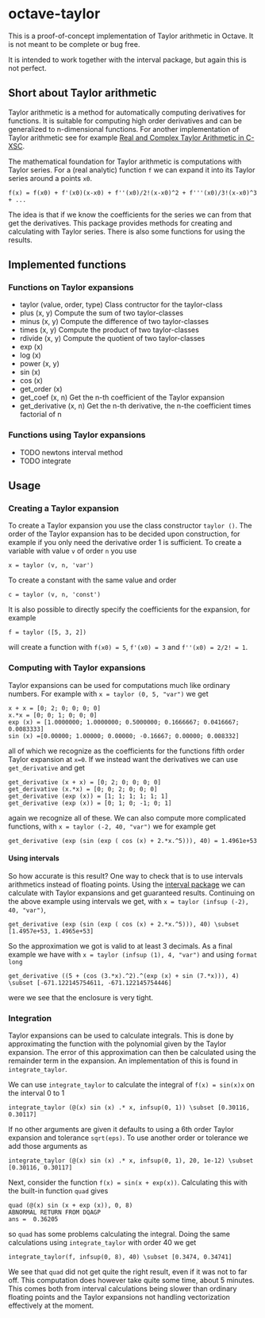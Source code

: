 # octave-taylor

This is a proof-of-concept implementation of Taylor arithmetic in
Octave. It is not meant to be complete or bug free.

It is intended to work together with the interval package, but again
this is not perfect.

## Short about Taylor arithmetic

Taylor arithmetic is a method for automatically computing derivatives
for functions. It is suitable for computing high order derivatives and
can be generalized to n-dimensional functions. For another
implementation of Taylor arithmetic see for
example
[Real and Complex Taylor Arithmetic in C-XSC](http://www2.math.uni-wuppertal.de/~xsc/preprints/prep_05_4.pdf).

The mathematical foundation for Taylor arithmetic is computations with
Taylor series. For a (real analytic) function `f` we can expand it
into its Taylor series around a points `x0`.

```
f(x) = f(x0) + f'(x0)(x-x0) + f''(x0)/2!(x-x0)^2 + f'''(x0)/3!(x-x0)^3 + ...
```

The idea is that if we know the coefficients for the series we can
from that get the derivatives. This package provides methods for
creating and calculating with Taylor series. There is also some
functions for using the results.

## Implemented functions

### Functions on Taylor expansions

* taylor (value, order, type)
  Class contructor for the taylor-class
* plus (x, y)
  Compute the sum of two taylor-classes
* minus (x, y)
  Compute the difference of two taylor-classes
* times (x, y)
  Compute the product of two taylor-classes
* rdivide (x, y)
  Compute the quotient of two taylor-classes
* exp (x)
* log (x)
* power (x, y)
* sin (x)
* cos (x)
* get_order (x)
* get_coef (x, n)
  Get the n-th coefficient of the Taylor expansion
* get_derivative (x, n)
  Get the n-th derivative, the n-the coefficient times factorial of n

### Functions using Taylor expansions

* TODO newtons interval method
* TODO integrate

## Usage

### Creating a Taylor expansion

To create a Taylor expansion you use the class constructor `taylor
()`. The order of the Taylor expansion has to be decided upon
construction, for example if you only need the derivative order 1 is
sufficient. To create a variable with value `v` of order `n` you use

```
x = taylor (v, n, 'var')
```

To create a constant with the same value and order

```
c = taylor (v, n, 'const')
```

It is also possible to directly specify the coefficients for the
expansion, for example

```
f = taylor ([5, 3, 2])
```

will create a function with `f(x0) = 5`, `f'(x0) = 3` and `f''(x0) =
2/2! = 1`.

### Computing with Taylor expansions

Taylor expansions can be used for computations much like ordinary
numbers. For example with `x = taylor (0, 5, "var")` we get

```
x + x = [0; 2; 0; 0; 0; 0]
x.*x = [0; 0; 1; 0; 0; 0]
exp (x) = [1.0000000; 1.0000000; 0.5000000; 0.1666667; 0.0416667; 0.0083333]
sin (x) =[0.00000; 1.00000; 0.00000; -0.16667; 0.00000; 0.008332]
```

all of which we recognize as the coefficients for the functions fifth
order Taylor expansion at `x=0`. If we instead want the derivatives we
can use `get_derivative` and get

```
get_derivative (x + x) = [0; 2; 0; 0; 0; 0]
get_derivative (x.*x) = [0; 0; 2; 0; 0; 0]
get_derivative (exp (x)) = [1; 1; 1; 1; 1; 1]
get_derivative (exp (x)) = [0; 1; 0; -1; 0; 1]
```

again we recognize all of these. We can also compute more complicated
functions, with `x = taylor (-2, 40, "var")` we for example get

```
get_derivative (exp (sin (exp ( cos (x) + 2.*x.^5))), 40) = 1.4961e+53
```

#### Using intervals

So how accurate is this result? One way to check that is to use
intervals arithmetics instead of floating points. Using
the
[interval package](https://octave.sourceforge.io/interval/index.html)
we can calculate with Taylor expansions and get guaranteed
results. Continuing on the above example using intervals we get, with
`x = taylor (infsup (-2), 40, "var")`,

```
get_derivative (exp (sin (exp ( cos (x) + 2.*x.^5))), 40) \subset [1.4957e+53, 1.4965e+53]
```

So the approximation we got is valid to at least 3 decimals. As a
final example we have with `x = taylor (infsup (1), 4, "var")` and
using `format long`

```
get_derivative ((5 + (cos (3.*x).^2).^(exp (x) + sin (7.*x))), 4) \subset [-671.122145754611, -671.122145754446]
```

were we see that the enclosure is very tight.

### Integration
Taylor expansions can be used to calculate integrals. This is done by
approximating the function with the polynomial given by the Taylor
expansion. The error of this approximation can then be calculated
using the remainder term in the expansion. An implementation of this
is found in `integrate_taylor`.

We can use `integrate_taylor` to calculate the integral of `f(x) =
sin(x)x` on the interval 0 to 1

```
integrate_taylor (@(x) sin (x) .* x, infsup(0, 1)) \subset [0.30116, 0.30117]
```

If no other arguments are given it defaults to using a 6th order
Taylor expansion and tolerance `sqrt(eps)`. To use another order or
tolerance we add those arguments as

```
integrate_taylor (@(x) sin (x) .* x, infsup(0, 1), 20, 1e-12) \subset [0.30116, 0.30117]
```

Next, consider the function `f(x) = sin(x + exp(x))`. Calculating this
with the built-in function `quad` gives

```
quad (@(x) sin (x + exp (x)), 0, 8)
ABNORMAL RETURN FROM DQAGP
ans =  0.36205
```

so `quad` has some problems calculating the integral. Doing the same
calculations using `integrate_taylor` with order 40 we get

```
integrate_taylor(f, infsup(0, 8), 40) \subset [0.3474, 0.34741]
```

We see that `quad` did not get quite the right result, even if it was
not to far off. This computation does however take quite some time,
about 5 minutes. This comes both from interval calculations being
slower than ordinary floating points and the Taylor expansions not
handling vectorization effectively at the moment.
